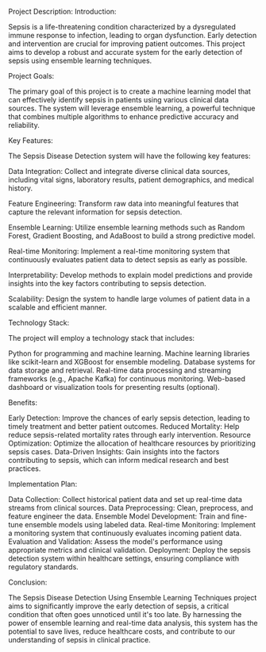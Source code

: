 Project Description:
Introduction:

Sepsis is a life-threatening condition characterized by a dysregulated immune response to infection, leading to organ dysfunction. Early detection and intervention are crucial for improving patient outcomes. This project aims to develop a robust and accurate system for the early detection of sepsis using ensemble learning techniques.

Project Goals:

The primary goal of this project is to create a machine learning model that can effectively identify sepsis in patients using various clinical data sources. The system will leverage ensemble learning, a powerful technique that combines multiple algorithms to enhance predictive accuracy and reliability.

Key Features:

The Sepsis Disease Detection system will have the following key features:

Data Integration: Collect and integrate diverse clinical data sources, including vital signs, laboratory results, patient demographics, and medical history.

Feature Engineering: Transform raw data into meaningful features that capture the relevant information for sepsis detection.

Ensemble Learning: Utilize ensemble learning methods such as Random Forest, Gradient Boosting, and AdaBoost to build a strong predictive model.

Real-time Monitoring: Implement a real-time monitoring system that continuously evaluates patient data to detect sepsis as early as possible.

Interpretability: Develop methods to explain model predictions and provide insights into the key factors contributing to sepsis detection.

Scalability: Design the system to handle large volumes of patient data in a scalable and efficient manner.

Technology Stack:

The project will employ a technology stack that includes:

Python for programming and machine learning. Machine learning libraries like scikit-learn and XGBoost for ensemble modeling. Database systems for data storage and retrieval. Real-time data processing and streaming frameworks (e.g., Apache Kafka) for continuous monitoring. Web-based dashboard or visualization tools for presenting results (optional).

Benefits:

Early Detection: Improve the chances of early sepsis detection, leading to timely treatment and better patient outcomes. Reduced Mortality: Help reduce sepsis-related mortality rates through early intervention. Resource Optimization: Optimize the allocation of healthcare resources by prioritizing sepsis cases. Data-Driven Insights: Gain insights into the factors contributing to sepsis, which can inform medical research and best practices.

Implementation Plan:

Data Collection: Collect historical patient data and set up real-time data streams from clinical sources. Data Preprocessing: Clean, preprocess, and feature engineer the data. Ensemble Model Development: Train and fine-tune ensemble models using labeled data. Real-time Monitoring: Implement a monitoring system that continuously evaluates incoming patient data. Evaluation and Validation: Assess the model's performance using appropriate metrics and clinical validation. Deployment: Deploy the sepsis detection system within healthcare settings, ensuring compliance with regulatory standards.

Conclusion:

The Sepsis Disease Detection Using Ensemble Learning Techniques project aims to significantly improve the early detection of sepsis, a critical condition that often goes unnoticed until it's too late. By harnessing the power of ensemble learning and real-time data analysis, this system has the potential to save lives, reduce healthcare costs, and contribute to our understanding of sepsis in clinical practice.
